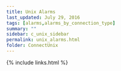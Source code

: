 ```yaml
---
title: Unix Alarms
last_updated: July 29, 2016
tags: [alarms,alarms_by_connection_type]
summary: ""
sidebar: c_unix_sidebar
permalink: unix_alarms.html
folder: ConnectUnix
---
```





{% include links.html %}
